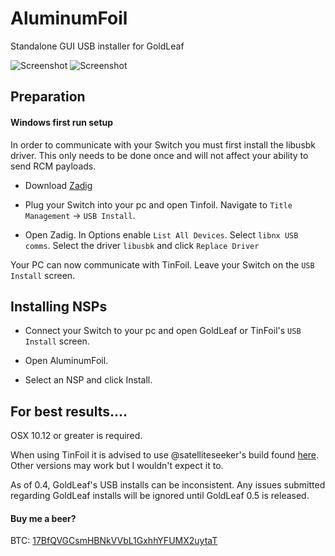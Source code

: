 # AluminumFoil
Standalone GUI USB installer for GoldLeaf

![Screenshot](https://raw.githubusercontent.com/nosmokingbandit/AluminumFoil/master/Screenshots/Capture.PNG)
![Screenshot](https://raw.githubusercontent.com/nosmokingbandit/AluminumFoil/master/Screenshots/MacCapture.png)


## Preparation

#### Windows first run setup

In order to communicate with your Switch you must first install the libusbk driver. This only needs to be done once and will not affect your ability to send RCM payloads.

* Download [Zadig](https://zadig.akeo.ie/)

* Plug your Switch into your pc and open Tinfoil. Navigate to `Title Management` -> `USB Install`.

* Open Zadig. In Options enable `List All Devices`. Select `libnx USB comms`. Select the driver `libusbk` and click `Replace Driver`

Your PC can now communicate with TinFoil. Leave your Switch on the `USB Install` screen.

## Installing NSPs

* Connect your Switch to your pc and open GoldLeaf or TinFoil's `USB Install` screen.

* Open AluminumFoil.

* Select an NSP and click Install.

## For best results....

OSX 10.12 or greater is required.

When using TinFoil it is advised to use @satelliteseeker's build found [here](https://github.com/satelliteseeker/Tinfoil/releases/tag/v0.2.1-USB-fix). Other versions may work but I wouldn't expect it to.

As of 0.4, GoldLeaf's USB installs can be inconsistent. Any issues submitted regarding GoldLeaf installs will be ignored until GoldLeaf 0.5 is released.


#### Buy me a beer?

BTC: [17BfQVGCsmHBNkVVbL1GxhhYFUMX2uytaT](bitcoin:17BfQVGCsmHBNkVVbL1GxhhYFUMX2uytaT?label=AluminumFoil)
